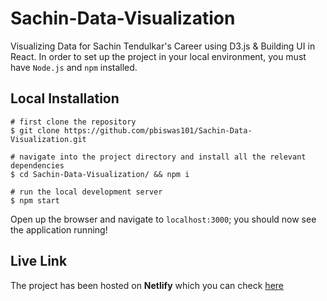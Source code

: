 # Sachin-Data-Visualization

Visualizing Data for Sachin Tendulkar's Career using D3.js & Building UI in React. In order to set up the project in your local environment, you must have `Node.js` and `npm` installed.

## Local Installation
```shell
# first clone the repository
$ git clone https://github.com/pbiswas101/Sachin-Data-Visualization.git

# navigate into the project directory and install all the relevant dependencies
$ cd Sachin-Data-Visualization/ && npm i

# run the local development server
$ npm start
```

Open up the browser and navigate to `localhost:3000`; you should now see the application running!

## Live Link

The project has been hosted on **Netlify** which you can check [here][1]

[1]: https://sachin-tendulkar.netlify.com
